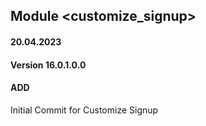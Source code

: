 ## Module <customize_signup>

#### 20.04.2023
#### Version 16.0.1.0.0
#### ADD
Initial Commit for Customize Signup
